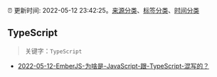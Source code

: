 :alarm_clock: 更新时间: 2022-05-12 23:42:25。[来源分类](../README.md)、[标签分类](../TAGS.md)、[时间分类](../TIMELINE.md)

## TypeScript


> 关键字：`TypeScript`



- [2022-05-12-EmberJS-为啥是-JavaScript-跟-TypeScript-混写的？](https://www.v2ex.com/t/852505) 